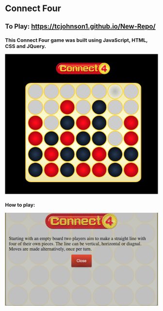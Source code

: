 # Connect Four
## To Play: https://tcjohnson1.github.io/New-Repo/

### This Connect Four game was built using JavaScript, HTML, CSS and JQuery.


![Image of Game Board](https://github.com/TCJohnson1/New-Repo/blob/main/images/GameBoard.jpeg)



### How to play:<br/>
![Image of How To Play](https://github.com/TCJohnson1/New-Repo/blob/main/images/HowToPlay.jpeg)
